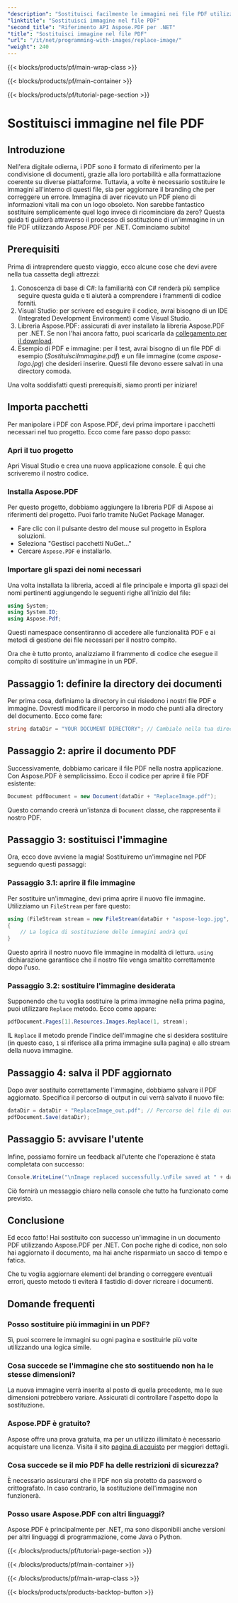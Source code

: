 ```yaml
---
"description": "Sostituisci facilmente le immagini nei file PDF utilizzando Aspose.PDF per .NET. Segui questa guida per istruzioni dettagliate e migliora le tue competenze nella gestione dei PDF."
"linktitle": "Sostituisci immagine nel file PDF"
"second_title": "Riferimento API Aspose.PDF per .NET"
"title": "Sostituisci immagine nel file PDF"
"url": "/it/net/programming-with-images/replace-image/"
"weight": 240
---
```


{{< blocks/products/pf/main-wrap-class >}}

{{< blocks/products/pf/main-container >}}

{{< blocks/products/pf/tutorial-page-section >}}

# Sostituisci immagine nel file PDF

## Introduzione

Nell'era digitale odierna, i PDF sono il formato di riferimento per la condivisione di documenti, grazie alla loro portabilità e alla formattazione coerente su diverse piattaforme. Tuttavia, a volte è necessario sostituire le immagini all'interno di questi file, sia per aggiornare il branding che per correggere un errore. Immagina di aver ricevuto un PDF pieno di informazioni vitali ma con un logo obsoleto. Non sarebbe fantastico sostituire semplicemente quel logo invece di ricominciare da zero? Questa guida ti guiderà attraverso il processo di sostituzione di un'immagine in un file PDF utilizzando Aspose.PDF per .NET. Cominciamo subito!

## Prerequisiti

Prima di intraprendere questo viaggio, ecco alcune cose che devi avere nella tua cassetta degli attrezzi:

1. Conoscenza di base di C#: la familiarità con C# renderà più semplice seguire questa guida e ti aiuterà a comprendere i frammenti di codice forniti.
2. Visual Studio: per scrivere ed eseguire il codice, avrai bisogno di un IDE (Integrated Development Environment) come Visual Studio.
3. Libreria Aspose.PDF: assicurati di aver installato la libreria Aspose.PDF per .NET. Se non l'hai ancora fatto, puoi scaricarla da [collegamento per il download](https://releases.aspose.com/pdf/net/).
4. Esempio di PDF e immagine: per il test, avrai bisogno di un file PDF di esempio (*SostituisciImmagine.pdf*) e un file immagine (come *aspose-logo.jpg*) che desideri inserire. Questi file devono essere salvati in una directory comoda.

Una volta soddisfatti questi prerequisiti, siamo pronti per iniziare! 

## Importa pacchetti

Per manipolare i PDF con Aspose.PDF, devi prima importare i pacchetti necessari nel tuo progetto. Ecco come fare passo dopo passo:

### Apri il tuo progetto

Apri Visual Studio e crea una nuova applicazione console. È qui che scriveremo il nostro codice.

### Installa Aspose.PDF

Per questo progetto, dobbiamo aggiungere la libreria PDF di Aspose ai riferimenti del progetto. Puoi farlo tramite NuGet Package Manager. 

- Fare clic con il pulsante destro del mouse sul progetto in Esplora soluzioni.
- Seleziona "Gestisci pacchetti NuGet..."
- Cercare `Aspose.PDF` e installarlo.

### Importare gli spazi dei nomi necessari 

Una volta installata la libreria, accedi al file principale e importa gli spazi dei nomi pertinenti aggiungendo le seguenti righe all'inizio del file:

```csharp
using System;
using System.IO;
using Aspose.Pdf;
```

Questi namespace consentiranno di accedere alle funzionalità PDF e ai metodi di gestione dei file necessari per il nostro compito.

Ora che è tutto pronto, analizziamo il frammento di codice che esegue il compito di sostituire un'immagine in un PDF. 

## Passaggio 1: definire la directory dei documenti

Per prima cosa, definiamo la directory in cui risiedono i nostri file PDF e immagine. Dovresti modificare il percorso in modo che punti alla directory del documento. Ecco come fare:

```csharp
string dataDir = "YOUR DOCUMENT DIRECTORY"; // Cambialo nella tua directory
```

## Passaggio 2: aprire il documento PDF

Successivamente, dobbiamo caricare il file PDF nella nostra applicazione. Con Aspose.PDF è semplicissimo. Ecco il codice per aprire il file PDF esistente:

```csharp
Document pdfDocument = new Document(dataDir + "ReplaceImage.pdf");
```

Questo comando creerà un'istanza di `Document` classe, che rappresenta il nostro PDF.

## Passaggio 3: sostituisci l'immagine

Ora, ecco dove avviene la magia! Sostituiremo un'immagine nel PDF seguendo questi passaggi:

### Passaggio 3.1: aprire il file immagine

Per sostituire un'immagine, devi prima aprire il nuovo file immagine. Utilizziamo un `FileStream` per fare questo:

```csharp
using (FileStream stream = new FileStream(dataDir + "aspose-logo.jpg", FileMode.Open))
{
    // La logica di sostituzione delle immagini andrà qui
}
```

Questo aprirà il nostro nuovo file immagine in modalità di lettura. `using` dichiarazione garantisce che il nostro file venga smaltito correttamente dopo l'uso.

### Passaggio 3.2: sostituire l'immagine desiderata

Supponendo che tu voglia sostituire la prima immagine nella prima pagina, puoi utilizzare `Replace` metodo. Ecco come appare:

```csharp
pdfDocument.Pages[1].Resources.Images.Replace(1, stream);
```

IL `Replace` il metodo prende l'indice dell'immagine che si desidera sostituire (in questo caso, `1` si riferisce alla prima immagine sulla pagina) e allo stream della nuova immagine.

## Passaggio 4: salva il PDF aggiornato

Dopo aver sostituito correttamente l'immagine, dobbiamo salvare il PDF aggiornato. Specifica il percorso di output in cui verrà salvato il nuovo file:

```csharp
dataDir = dataDir + "ReplaceImage_out.pdf"; // Percorso del file di output
pdfDocument.Save(dataDir);
```

## Passaggio 5: avvisare l'utente

Infine, possiamo fornire un feedback all'utente che l'operazione è stata completata con successo:

```csharp
Console.WriteLine("\nImage replaced successfully.\nFile saved at " + dataDir);
```

Ciò fornirà un messaggio chiaro nella console che tutto ha funzionato come previsto.

## Conclusione

Ed ecco fatto! Hai sostituito con successo un'immagine in un documento PDF utilizzando Aspose.PDF per .NET. Con poche righe di codice, non solo hai aggiornato il documento, ma hai anche risparmiato un sacco di tempo e fatica. 

Che tu voglia aggiornare elementi del branding o correggere eventuali errori, questo metodo ti eviterà il fastidio di dover ricreare i documenti.

## Domande frequenti

### Posso sostituire più immagini in un PDF?
Sì, puoi scorrere le immagini su ogni pagina e sostituirle più volte utilizzando una logica simile.

### Cosa succede se l'immagine che sto sostituendo non ha le stesse dimensioni?
La nuova immagine verrà inserita al posto di quella precedente, ma le sue dimensioni potrebbero variare. Assicurati di controllare l'aspetto dopo la sostituzione.

### Aspose.PDF è gratuito?
Aspose offre una prova gratuita, ma per un utilizzo illimitato è necessario acquistare una licenza. Visita il sito [pagina di acquisto](https://purchase.aspose.com/buy) per maggiori dettagli.

### Cosa succede se il mio PDF ha delle restrizioni di sicurezza?
È necessario assicurarsi che il PDF non sia protetto da password o crittografato. In caso contrario, la sostituzione dell'immagine non funzionerà.

### Posso usare Aspose.PDF con altri linguaggi?
Aspose.PDF è principalmente per .NET, ma sono disponibili anche versioni per altri linguaggi di programmazione, come Java o Python.

{{< /blocks/products/pf/tutorial-page-section >}}

{{< /blocks/products/pf/main-container >}}

{{< /blocks/products/pf/main-wrap-class >}}

{{< blocks/products/products-backtop-button >}}